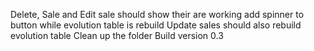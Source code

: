 Delete, Sale and Edit sale should show their are working add spinner to button while evolution table is rebuild
Update sales should also rebuild evolution table
Clean up the folder
Build version 0.3
